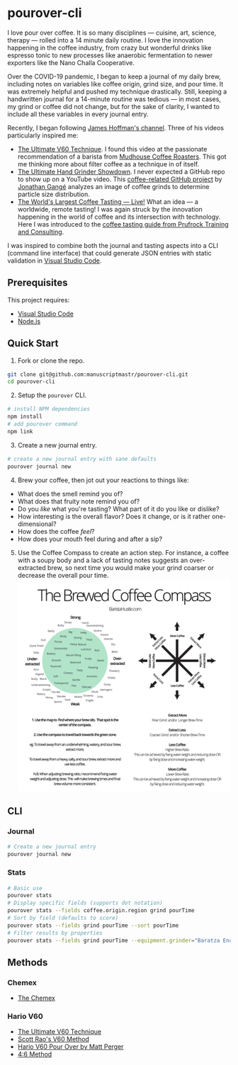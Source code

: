 # pourover-cli

I love pour over coffee. It is so many disciplines — cuisine, art, science, therapy — rolled into a 14 minute daily routine. I love the innovation happening in the coffee industry, from crazy but wonderful drinks like espresso tonic to new processes like anaerobic fermentation to newer exporters like the Nano Challa Cooperative.

Over the COVID-19 pandemic, I began to keep a journal of my daily brew, including notes on variables like coffee origin, grind size, and pour time. It was extremely helpful and pushed my technique drastically. Still, keeping a handwritten journal for a 14-minute routine was tedious — in most cases, my grind or coffee did not change, but for the sake of clarity, I wanted to include all these variables in every journal entry.

Recently, I began following [James Hoffman's channel](https://www.youtube.com/channel/UCMb0O2CdPBNi-QqPk5T3gsQ). Three of his videos particularly inspired me:
- [The Ultimate V60 Technique](https://www.youtube.com/watch?v=AI4ynXzkSQo). I found this video at the passionate recommendation of a barista from [Mudhouse Coffee Roasters](https://mudhouse.com/). This got me thinking more about filter coffee as a technique in of itself.
- [The Ultimate Hand Grinder Showdown](https://www.youtube.com/watch?v=dn9OuRl1F3k). I never expected a GitHub repo to show up on a YouTube video. This [coffee-related GitHub project](https://github.com/jgagneastro/coffeegrindsize) by [Jonathan Gangé](https://github.com/jgagneastro) analyzes an image of coffee grinds to determine particle size distribution.
- [The World's Largest Coffee Tasting — Live!](https://www.youtube.com/watch?v=JI7PQu-i578) What an idea — a worldwide, remote tasting! I was again struck by the innovation happening in the world of coffee and its intersection with technology. Here I was introduced to the [coffee tasting guide from Prufrock Training and Consulting](http://bit.ly/HoffmannCoffeePDF).

I was inspired to combine both the journal and tasting aspects into a CLI (command line interface) that could generate JSON entries with static validation in [Visual Studio Code](https://code.visualstudio.com/).

## Prerequisites

This project requires:
- [Visual Studio Code](https://code.visualstudio.com/)
- [Node.js](https://nodejs.org/en/)

## Quick Start

1. Fork or clone the repo.
```bash
git clone git@github.com:manuscriptmastr/pourover-cli.git
cd pourover-cli
```
2. Setup the `pourover` CLI.
```bash
# install NPM dependencies
npm install
# add pourover command
npm link
```
3. Create a new journal entry.
```bash
# create a new journal entry with sane defaults
pourover journal new
```
4. Brew your coffee, then jot out your reactions to things like:
- What does the smell remind you of?
- What does that fruity note remind you of?
- Do you *like* what you're tasting? What part of it do you like or dislike?
- How interesting is the overall flavor? Does it change, or is it rather one-dimensional?
- How does the coffee *feel*?
- How does your mouth feel during and after a sip?
5. Use the Coffee Compass to create an action step. For instance, a coffee with a soupy body and a lack of tasting notes suggests an over-extracted brew, so next time you would make your grind coarser or decrease the overall pour time.
![Coffee Compass](./coffee-compass.jpg)

## CLI

### Journal
```bash
# Create a new journal entry
pourover journal new
```

### Stats
```bash
# Basic use
pourover stats
# Display specific fields (supports dot notation)
pourover stats --fields coffee.origin.region grind pourTime
# Sort by field (defaults to score)
pourover stats --fields grind pourTime --sort pourTime
# Filter results by properties
pourover stats --fields grind pourTime --equipment.grinder="Baratza Encore" --grind=23
```

## Methods

### Chemex
- [The Chemex](https://youtu.be/ikt-X5x7yoc?t=427)

### Hario V60
- [The Ultimate V60 Technique](https://www.youtube.com/watch?v=AI4ynXzkSQo)
- [Scott Rao's V60 Method](https://www.youtube.com/watch?v=c0Qe_ASxfNM)
- [Hario V60 Pour Over by Matt Perger](https://vimeo.com/46612013)
- [4:6 Method](https://www.youtube.com/watch?v=wmCW8xSWGZY)
